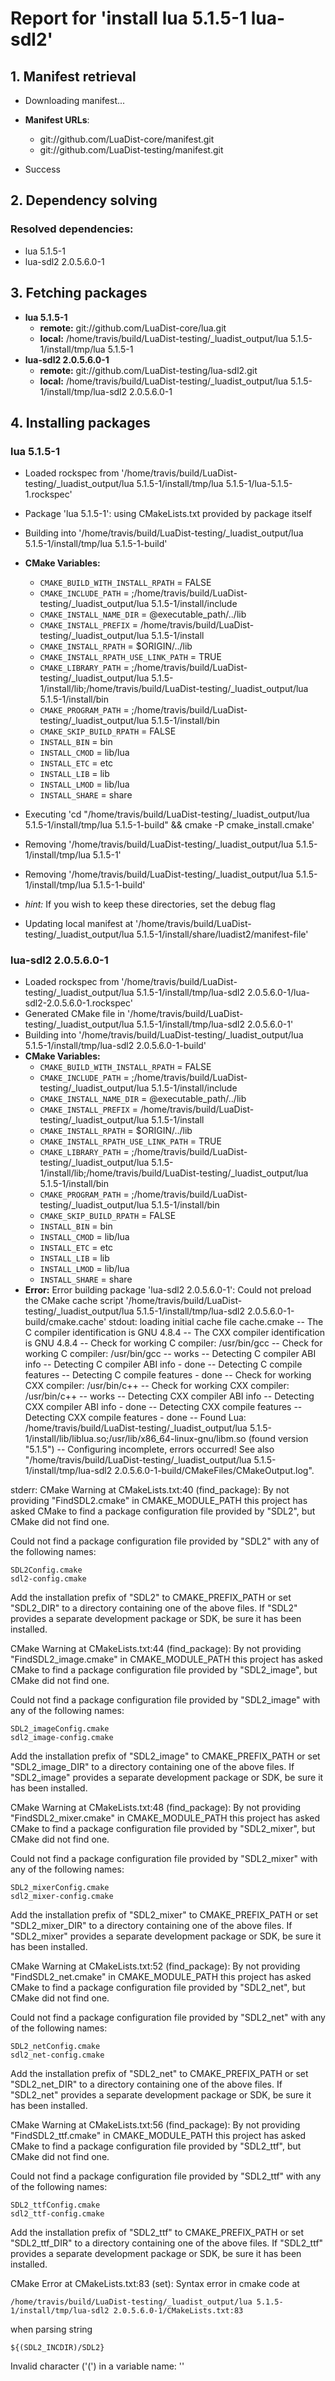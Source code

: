 # Report for 'install lua 5.1.5-1 lua-sdl2'


## 1. Manifest retrieval

- Downloading manifest...

- **Manifest URLs**:
    - git://github.com/LuaDist-core/manifest.git
    - git://github.com/LuaDist-testing/manifest.git
- Success

## 2. Dependency solving


### Resolved dependencies:
- lua 5.1.5-1
- lua-sdl2 2.0.5.6.0-1

## 3. Fetching packages

- **lua 5.1.5-1**
    - **remote:** git://github.com/LuaDist-core/lua.git
    - **local:** /home/travis/build/LuaDist-testing/_luadist_output/lua 5.1.5-1/install/tmp/lua 5.1.5-1
- **lua-sdl2 2.0.5.6.0-1**
    - **remote:** git://github.com/LuaDist-testing/lua-sdl2.git
    - **local:** /home/travis/build/LuaDist-testing/_luadist_output/lua 5.1.5-1/install/tmp/lua-sdl2 2.0.5.6.0-1

## 4. Installing packages


### lua 5.1.5-1
- Loaded rockspec from '/home/travis/build/LuaDist-testing/_luadist_output/lua 5.1.5-1/install/tmp/lua 5.1.5-1/lua-5.1.5-1.rockspec'
- Package 'lua 5.1.5-1': using CMakeLists.txt provided by package itself
- Building into '/home/travis/build/LuaDist-testing/_luadist_output/lua 5.1.5-1/install/tmp/lua 5.1.5-1-build'
- **CMake Variables:**
    - `CMAKE_BUILD_WITH_INSTALL_RPATH` = FALSE
    - `CMAKE_INCLUDE_PATH` = ;/home/travis/build/LuaDist-testing/_luadist_output/lua 5.1.5-1/install/include
    - `CMAKE_INSTALL_NAME_DIR` = @executable_path/../lib
    - `CMAKE_INSTALL_PREFIX` = /home/travis/build/LuaDist-testing/_luadist_output/lua 5.1.5-1/install
    - `CMAKE_INSTALL_RPATH` = $ORIGIN/../lib
    - `CMAKE_INSTALL_RPATH_USE_LINK_PATH` = TRUE
    - `CMAKE_LIBRARY_PATH` = ;/home/travis/build/LuaDist-testing/_luadist_output/lua 5.1.5-1/install/lib;/home/travis/build/LuaDist-testing/_luadist_output/lua 5.1.5-1/install/bin
    - `CMAKE_PROGRAM_PATH` = ;/home/travis/build/LuaDist-testing/_luadist_output/lua 5.1.5-1/install/bin
    - `CMAKE_SKIP_BUILD_RPATH` = FALSE
    - `INSTALL_BIN` = bin
    - `INSTALL_CMOD` = lib/lua
    - `INSTALL_ETC` = etc
    - `INSTALL_LIB` = lib
    - `INSTALL_LMOD` = lib/lua
    - `INSTALL_SHARE` = share
- Executing 'cd "/home/travis/build/LuaDist-testing/_luadist_output/lua 5.1.5-1/install/tmp/lua 5.1.5-1-build" && cmake -P cmake_install.cmake'
- Removing '/home/travis/build/LuaDist-testing/_luadist_output/lua 5.1.5-1/install/tmp/lua 5.1.5-1'
- Removing '/home/travis/build/LuaDist-testing/_luadist_output/lua 5.1.5-1/install/tmp/lua 5.1.5-1-build'

- *hint:* If you wish to keep these directories, set the debug flag
- Updating local manifest at '/home/travis/build/LuaDist-testing/_luadist_output/lua 5.1.5-1/install/share/luadist2/manifest-file'

### lua-sdl2 2.0.5.6.0-1
- Loaded rockspec from '/home/travis/build/LuaDist-testing/_luadist_output/lua 5.1.5-1/install/tmp/lua-sdl2 2.0.5.6.0-1/lua-sdl2-2.0.5.6.0-1.rockspec'
- Generated CMake file in '/home/travis/build/LuaDist-testing/_luadist_output/lua 5.1.5-1/install/tmp/lua-sdl2 2.0.5.6.0-1'
- Building into '/home/travis/build/LuaDist-testing/_luadist_output/lua 5.1.5-1/install/tmp/lua-sdl2 2.0.5.6.0-1-build'
- **CMake Variables:**
    - `CMAKE_BUILD_WITH_INSTALL_RPATH` = FALSE
    - `CMAKE_INCLUDE_PATH` = ;/home/travis/build/LuaDist-testing/_luadist_output/lua 5.1.5-1/install/include
    - `CMAKE_INSTALL_NAME_DIR` = @executable_path/../lib
    - `CMAKE_INSTALL_PREFIX` = /home/travis/build/LuaDist-testing/_luadist_output/lua 5.1.5-1/install
    - `CMAKE_INSTALL_RPATH` = $ORIGIN/../lib
    - `CMAKE_INSTALL_RPATH_USE_LINK_PATH` = TRUE
    - `CMAKE_LIBRARY_PATH` = ;/home/travis/build/LuaDist-testing/_luadist_output/lua 5.1.5-1/install/lib;/home/travis/build/LuaDist-testing/_luadist_output/lua 5.1.5-1/install/bin
    - `CMAKE_PROGRAM_PATH` = ;/home/travis/build/LuaDist-testing/_luadist_output/lua 5.1.5-1/install/bin
    - `CMAKE_SKIP_BUILD_RPATH` = FALSE
    - `INSTALL_BIN` = bin
    - `INSTALL_CMOD` = lib/lua
    - `INSTALL_ETC` = etc
    - `INSTALL_LIB` = lib
    - `INSTALL_LMOD` = lib/lua
    - `INSTALL_SHARE` = share
- **Error:** Error building package 'lua-sdl2 2.0.5.6.0-1': Could not preload the CMake cache script '/home/travis/build/LuaDist-testing/_luadist_output/lua 5.1.5-1/install/tmp/lua-sdl2 2.0.5.6.0-1-build/cmake.cache'
stdout:
loading initial cache file cache.cmake
-- The C compiler identification is GNU 4.8.4
-- The CXX compiler identification is GNU 4.8.4
-- Check for working C compiler: /usr/bin/gcc
-- Check for working C compiler: /usr/bin/gcc -- works
-- Detecting C compiler ABI info
-- Detecting C compiler ABI info - done
-- Detecting C compile features
-- Detecting C compile features - done
-- Check for working CXX compiler: /usr/bin/c++
-- Check for working CXX compiler: /usr/bin/c++ -- works
-- Detecting CXX compiler ABI info
-- Detecting CXX compiler ABI info - done
-- Detecting CXX compile features
-- Detecting CXX compile features - done
-- Found Lua: /home/travis/build/LuaDist-testing/_luadist_output/lua 5.1.5-1/install/lib/liblua.so;/usr/lib/x86_64-linux-gnu/libm.so (found version "5.1.5") 
-- Configuring incomplete, errors occurred!
See also "/home/travis/build/LuaDist-testing/_luadist_output/lua 5.1.5-1/install/tmp/lua-sdl2 2.0.5.6.0-1-build/CMakeFiles/CMakeOutput.log".

stderr:
CMake Warning at CMakeLists.txt:40 (find_package):
  By not providing "FindSDL2.cmake" in CMAKE_MODULE_PATH this project has
  asked CMake to find a package configuration file provided by "SDL2", but
  CMake did not find one.

  Could not find a package configuration file provided by "SDL2" with any of
  the following names:

    SDL2Config.cmake
    sdl2-config.cmake

  Add the installation prefix of "SDL2" to CMAKE_PREFIX_PATH or set
  "SDL2_DIR" to a directory containing one of the above files.  If "SDL2"
  provides a separate development package or SDK, be sure it has been
  installed.


CMake Warning at CMakeLists.txt:44 (find_package):
  By not providing "FindSDL2_image.cmake" in CMAKE_MODULE_PATH this project
  has asked CMake to find a package configuration file provided by
  "SDL2_image", but CMake did not find one.

  Could not find a package configuration file provided by "SDL2_image" with
  any of the following names:

    SDL2_imageConfig.cmake
    sdl2_image-config.cmake

  Add the installation prefix of "SDL2_image" to CMAKE_PREFIX_PATH or set
  "SDL2_image_DIR" to a directory containing one of the above files.  If
  "SDL2_image" provides a separate development package or SDK, be sure it has
  been installed.


CMake Warning at CMakeLists.txt:48 (find_package):
  By not providing "FindSDL2_mixer.cmake" in CMAKE_MODULE_PATH this project
  has asked CMake to find a package configuration file provided by
  "SDL2_mixer", but CMake did not find one.

  Could not find a package configuration file provided by "SDL2_mixer" with
  any of the following names:

    SDL2_mixerConfig.cmake
    sdl2_mixer-config.cmake

  Add the installation prefix of "SDL2_mixer" to CMAKE_PREFIX_PATH or set
  "SDL2_mixer_DIR" to a directory containing one of the above files.  If
  "SDL2_mixer" provides a separate development package or SDK, be sure it has
  been installed.


CMake Warning at CMakeLists.txt:52 (find_package):
  By not providing "FindSDL2_net.cmake" in CMAKE_MODULE_PATH this project has
  asked CMake to find a package configuration file provided by "SDL2_net",
  but CMake did not find one.

  Could not find a package configuration file provided by "SDL2_net" with any
  of the following names:

    SDL2_netConfig.cmake
    sdl2_net-config.cmake

  Add the installation prefix of "SDL2_net" to CMAKE_PREFIX_PATH or set
  "SDL2_net_DIR" to a directory containing one of the above files.  If
  "SDL2_net" provides a separate development package or SDK, be sure it has
  been installed.


CMake Warning at CMakeLists.txt:56 (find_package):
  By not providing "FindSDL2_ttf.cmake" in CMAKE_MODULE_PATH this project has
  asked CMake to find a package configuration file provided by "SDL2_ttf",
  but CMake did not find one.

  Could not find a package configuration file provided by "SDL2_ttf" with any
  of the following names:

    SDL2_ttfConfig.cmake
    sdl2_ttf-config.cmake

  Add the installation prefix of "SDL2_ttf" to CMAKE_PREFIX_PATH or set
  "SDL2_ttf_DIR" to a directory containing one of the above files.  If
  "SDL2_ttf" provides a separate development package or SDK, be sure it has
  been installed.


CMake Error at CMakeLists.txt:83 (set):
  Syntax error in cmake code at

    /home/travis/build/LuaDist-testing/_luadist_output/lua 5.1.5-1/install/tmp/lua-sdl2 2.0.5.6.0-1/CMakeLists.txt:83

  when parsing string

    ${(SDL2_INCDIR)/SDL2}

  Invalid character ('(') in a variable name: ''



